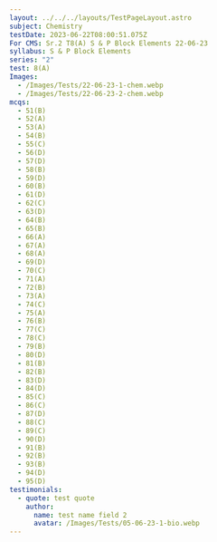 ```yaml
---
layout: ../../../layouts/TestPageLayout.astro
subject: Chemistry
testDate: 2023-06-22T08:00:51.075Z
For CMS: Sr.2 T8(A) S & P Block Elements 22-06-23
syllabus: S & P Block Elements
series: "2"
test: 8(A)
Images:
  - /Images/Tests/22-06-23-1-chem.webp
  - /Images/Tests/22-06-23-2-chem.webp
mcqs:
  - 51(B)
  - 52(A)
  - 53(A)
  - 54(B)
  - 55(C)
  - 56(D)
  - 57(D)
  - 58(B)
  - 59(D)
  - 60(B)
  - 61(D)
  - 62(C)
  - 63(D)
  - 64(B)
  - 65(B)
  - 66(A)
  - 67(A)
  - 68(A)
  - 69(D)
  - 70(C)
  - 71(A)
  - 72(B)
  - 73(A)
  - 74(C)
  - 75(A)
  - 76(B)
  - 77(C)
  - 78(C)
  - 79(B)
  - 80(D)
  - 81(B)
  - 82(B)
  - 83(D)
  - 84(D)
  - 85(C)
  - 86(C)
  - 87(D)
  - 88(C)
  - 89(C)
  - 90(D)
  - 91(B)
  - 92(B)
  - 93(B)
  - 94(D)
  - 95(D)
testimonials:
  - quote: test quote
    author:
      name: test name field 2
      avatar: /Images/Tests/05-06-23-1-bio.webp
---
```

